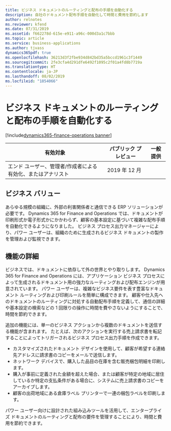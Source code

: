 ```yaml
---
title: ビジネス ドキュメントのルーティングと配布の手順を自動化する
description: 自社のドキュメント配布手順を自動化して時間と費用を節約します
author: relnotes
ms.reviewer: kfend
ms.date: 07/31/2019
ms.assetid: f662278d-615e-e911-a96c-000d3a1c7bbb
ms.topic: article
ms.service: business-applications
ms.author: tjvass
dynamics365pdf: true
ms.openlocfilehash: 36213d3f2fbe934d842bd35a5bccd1961c3f1449
ms.sourcegitcommit: 2fe3cfa4d291dfe6492f1095c2f01a4fd8b7719a
ms.translationtype: HT
ms.contentlocale: ja-JP
ms.lasthandoff: 08/02/2019
ms.locfileid: "1854066"
---
```

# <a name="automate-routing-and-distribution-procedures-for-business-documents"></a>ビジネス ドキュメントのルーティングと配布の手順を自動化する
[!include[dynamics365-finance-operations banner](../includes/dynamics365-finance-operations.md)]

| 有効対象    |  パブリック プレビュー | 一般提供 | 
| ---------- | ---------- |---------- |
|エンド ユーザー、管理者/作成者による有効化、またはアナリスト|2019 年 12 月| |


## <a name="business-value"></a>ビジネス バリュー
<!-- bv start -->
あらゆる規模の組織に、外部の利害関係者と通信できる ERP ソリューションが必要です。 Dynamics 365 for Finance and Operations では、ドキュメントが印刷形式か電子形式かにかかわらず、顧客の基本設定に基づいて複雑な配布手順を自動化できるようになりました。 ビジネス プロセス出力マネージャーにより、パワー ユーザーは、組織のために生成されるビジネス ドキュメントの製作を管理および監視できます。
<!-- bv end -->



## <a name="feature-details"></a>機能の詳細
<!--feature detail start -->
ビジネスでは、ドキュメントに依存して外の世界とやり取りします。 Dynamics 365 for Finance and Operations には、アプリケーション ビジネス プロセスによって生成されるドキュメント用の強力なルーティングおよび配布エンジンが用意されています。 パワー ユーザーは、複雑なビジネス要件を表す豊富なドキュメント ルーティングおよび印刷ルールを簡単に構成できます。 顧客や仕入先へのドキュメントのルーティングに対処する自動配布手順を定義して、通信の詳細や基本設定の検索などの 1 回限りの操作に時間を費やさないようにすることで、時間を節約できます。  

追加の機能には、単一のビジネス アクションから複数のドキュメントを送信する機能が含まれます。 たとえば、次のアクションを実行する売上請求書を転記することによってトリガーされるビジネス プロセス出力手順を作成できます。

- カスタマイズされたドキュメント デザインを使用して、顧客が希望する連絡先アドレスに請求書のコピーをメールで送信します。
- ネットワーク デバイスで、購入した品目の在庫を含む販売梱包明細を印刷します。
- 購入が事前に定義された金額を超えた場合、または顧客が特定の地域に居住しているか特定の支払条件がある場合に、システムに売上請求書のコピーをアーカイブします。
- 顧客の出荷地域にある倉庫ラベル プリンターで一連の梱包ラベルを印刷します。

パワー ユーザー向けに設計された組み込みツールを活用して、エンタープライズ ドキュメントのルーティングと配布の要件を管理することにより、時間と費用を節約できます。
<!--feature detail end -->











